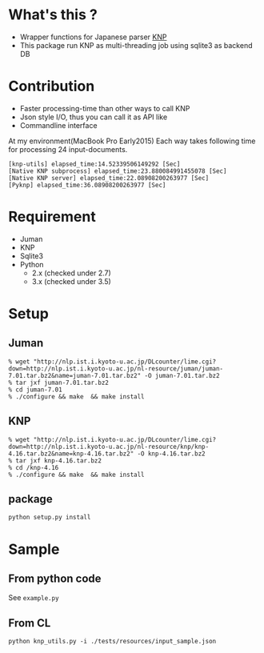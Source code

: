 # What's this ?

- Wrapper functions for Japanese parser [KNP](http://nlp.ist.i.kyoto-u.ac.jp/?KNP)
- This package run KNP as multi-threading job using sqlite3 as backend DB

# Contribution

- Faster processing-time than other ways to call KNP
- Json style I/O, thus you can call it as API like
- Commandline interface

At my environment(MacBook Pro Early2015)
Each way takes following time for processing 24 input-documents.

```
[knp-utils] elapsed_time:14.52339506149292 [Sec]
[Native KNP subprocess] elapsed_time:23.880084991455078 [Sec]
[Native KNP server] elapsed_time:22.08908200263977 [Sec]
[Pyknp] elapsed_time:36.08908200263977 [Sec]
```

# Requirement

- Juman
- KNP
- Sqlite3
- Python
    - 2.x (checked under 2.7)
    - 3.x (checked under 3.5)

# Setup

## Juman

```
% wget "http://nlp.ist.i.kyoto-u.ac.jp/DLcounter/lime.cgi?down=http://nlp.ist.i.kyoto-u.ac.jp/nl-resource/juman/juman-7.01.tar.bz2&name=juman-7.01.tar.bz2" -O juman-7.01.tar.bz2
% tar jxf juman-7.01.tar.bz2
% cd juman-7.01
% ./configure && make  && make install
```

## KNP

```
% wget "http://nlp.ist.i.kyoto-u.ac.jp/DLcounter/lime.cgi?down=http://nlp.ist.i.kyoto-u.ac.jp/nl-resource/knp/knp-4.16.tar.bz2&name=knp-4.16.tar.bz2" -O knp-4.16.tar.bz2
% tar jxf knp-4.16.tar.bz2
% cd /knp-4.16
% ./configure && make  && make install
```

## package

```
python setup.py install
```

# Sample

## From python code

See `example.py`

## From CL

```
python knp_utils.py -i ./tests/resources/input_sample.json
```

